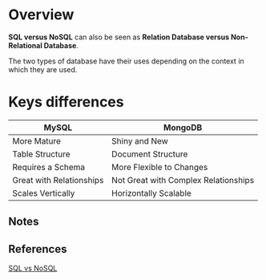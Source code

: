 # Overview

**SQL versus NoSQL** can also be seen as **Relation Database versus Non-Relational Database**.   

The two types of database have their uses depending on the context in which they are used.

# Keys differences

MySQL | MongoDB
------------ | -------------
More Mature | Shiny and New
Table Structure | Document Structure
Requires a Schema | More Flexible to Changes
Great with Relationships | Not Great with Complex Relationships
Scales Vertically | Horizontally Scalable


## Notes



## References

[SQL vs NoSQL](https://www.javatpoint.com/sql-vs-nosql)
